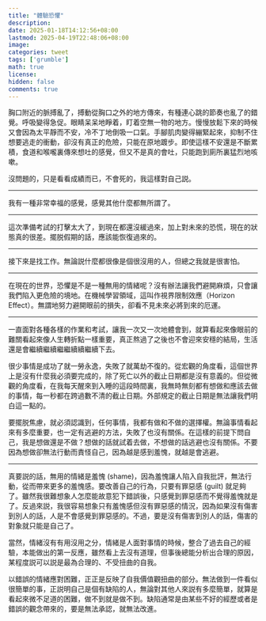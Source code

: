 ```yaml
---
title: "體驗恐懼"
description: 
date: 2025-01-18T14:12:56+08:00
lastmod: 2025-04-19T22:48:06+08:00
image: 
categories: tweet
tags: ['grumble']
math: true
license: 
hidden: false
comments: true
---
```


胸口附近的脈搏亂了，搏動從胸口之外的地方傳來，有種連心跳的節奏也亂了的錯覺。呼吸變得急促。眼睛呆呆地睜着，盯着空無一物的地方。慢慢放鬆下來的時候又會因為太平靜而不安，冷不丁地倒吸一口氣。手腳肌肉變得繃緊起來，抑制不住想要逃走的衝動，卻沒有真正的危險，只能在原地踱步。即使這樣不安還是不斷累積，食道和喉嚨裏傳來想吐的感覺，但又不是真的會吐，只能跑到廁所裏猛烈地咳嗽。

沒問題的，只是看看成績而已，不會死的，我這樣對自己説。
***
我有一種非常幸福的感覺，感覺其他什麼都無所謂了。
***
這次準備考試的打擊太大了，到現在都還沒緩過來，加上對未來的恐慌，現在的狀態真的很差。擺脱假期的話，應該能恢復過來的。
***
接下來是找工作。無論説什麼都很像是個很沒用的人，但總之我就是很害怕。

***
在現在的世界，恐懼是不是一種無用的情緒呢？沒有辦法讓我們避開麻煩，只會讓我們陷入更危險的境地。在機械學習領域，這叫作視界限制效應（Horizon Effect）。無謂地努力避開眼前的損失，卻看不見未來必將到來的厄運。
***
一直面對各種各樣的作業和考試，讓我一次又一次地體會到，就算看起來像眼前的難關看起來像人生轉折點一樣重要，真正熬過了之後也不會迎來安穩的結局，生活還是會繼續繼續繼繼續續繼續下去。

很少事情是成功了就一勞永逸，失敗了就萬劫不復的。從宏觀的角度看，這個世界上是沒有什麼我必須要完成的，除了死亡以外的截止日期都是沒有意義的。但從微觀的角度看，在我每天醒來到入睡的這段時間裏，我無時無刻都有想做和應該去做的事情，每一秒都在跨過數不清的截止日期。外部規定的截止日期是無法讓我們明白這一點的。

要擺脱焦慮，就必須認識到，任何事情，我都有做和不做的選擇權。無論事情看起來有多麼重要，也一定有逃避的方法，失敗了也沒有關係。在這樣的前提下問自己，我是想做還是不做？想做的話就試着去做，不想做的話逃避也沒有關係。不要因為想做卻無法行動而責怪自己，因為越是感到羞愧，就越是會逃避。

***
真要説的話，無用的情緒是羞愧 (shame)，因為羞愧讓人陷入自我批評，無法行動，從而帶來更多的羞愧感。要改善自己的行為，只要有罪惡感 (guilt) 就足夠了。雖然我很難想象人怎麼能故意犯下錯誤後，只感覺到罪惡感而不覺得羞愧就是了。反過來説，我很容易想象只有羞愧感但沒有罪惡感的情況，因為如果沒有傷害到別人的話，人是不會感覺到罪惡感的。不過，要是沒有傷害到別人的話，傷害的對象就只能是自己了。

當然，情緒沒有有用沒用之分，情緒是人面對事情的時候，整合了過去自己的經驗，本能做出的第一反應，雖然看上去沒有道理，但事後總能分析出合理的原因，某程度説可以説是最為合理的、不受扭曲的自我。

以錯誤的情緒應對困難，正正是反映了自我價值觀扭曲的部分。無法做到一件看似很簡單的事，正説明自己是個有缺陷的人，無論對其他人來説有多麼簡單，就算是看起來微不足道的困難，做不到就是做不到。缺陷通常是由某些不好的經歷或者是錯誤的觀念帶來的，要是無法承認，就無法改進。

